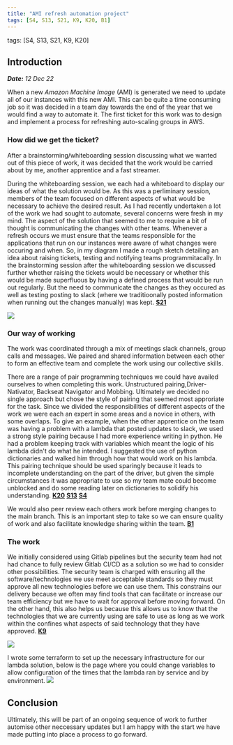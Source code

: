 ```yaml
---
title: "AMI refresh automation project"
tags: [S4, S13, S21, K9, K20, B1]
---
```



tags: [S4, S13, S21, K9, K20]

## Introduction

***Date:** 12 Dec 22*

When a new *Amazon Machine Image* (AMI) is generated we need to update all of our instances with this new AMI.
This can be quite a time consuming job so it was decided in a team day towards the end of the year that we would find a way to automate it.
The first ticket for this work was to design and implement a process for refreshing auto-scaling groups in AWS.

### How did we get the ticket?

After a brainstorming/whiteboarding session discussing what we wanted out of this piece of work, it was decided that the work would be carried about by me, another apprentice and a fast streamer.

During the whiteboarding session, we each had a whiteboard to display our ideas of what the solution would be.
As this was a perliminary session, members of the team focused on different aspects of what would be necessary to achieve the desired result.
As I had recently undertaken a lot of the work we had sought to automate, several concerns were fresh in my mind.
The aspect of the solution that seemed to me to require a bit of thought is communicating the changes with other teams.
Whenever a refresh occurs we must ensure that the teams responsible for the applications that run on our instances were aware of what changes were occuring and when.
So, in my diagram I made a rough sketch detailing an idea about raising tickets, testing and notifying teams programmitacally.
In the brainstorming session after the whiteboarding session we discussed further whether raising the tickets would be necessary or whether this would be made superfluous by having a defined process that would be run out regularly.
But the need to communicate the changes as they occured as well as testing posting to slack (where we traditioonally posted information when running out the changes manually) was kept. **[S21](/tags/s21)**

![](../ami-refresh/whiteboard.png)

### Our way of working

The work was coordinated through a mix of meetings slack channels, group calls and messages. We paired and shared information between each other to form an effective team and complete the work using our collective skills.

There are a range of pair programming techniques we could have availed ourselves to when completing this work. Unstructured pairing,Driver-Nativator, Backseat Navigator and Mobbing. Ultimately we decided no single approach but chose the style of pairing that seemed most approriate for the task. Since we divided the responsibilities of different aspects of the work we were each an expert in some areas and a novice in others, with some overlaps.
To give an example, when the other apprentice on the team was having a problem with a lambda that posted updates to slack, we used a strong style pairing because I had more experience writing in python.
He had a problem keeping track with variables which meant the logic of his lambda didn't do what he intended.
I suggested the use of python dictionaries and walked him through how that would work on his lambda.
This pairing technique should be used sparingly because it leads to incomplete understanding on the part of the driver, but given the simple circumstances it was appropriate to use so my team mate could become unblocked and do some reading later on dictionaries to solidify his understanding. **[K20](/tags/k20)** **[S13](/tags/s13)**  **[S4](/tags/s4)**

We would also peer review each others work before merging changes to the main branch. This is an important step to take so we can ensure quality of work and also facilitate knowledge sharing within the team. **[B1](/tags/b1)**

### The work

We initially considered using Gitlab pipelines but the security team had not had chance to fully review Gitlab CI/CD as a solution so we had to consider other possibilities.
The security team is charged with ensuring all the software/technologies we use meet acceptable standards so they must approve all new technologies before we can use them. This constrains our delivery because we often may find tools that can facilitate or increase our team efficiency but we have to wait for approval before moving forward.
On the other hand, this also helps us because this allows us to know that the technologies that we are currently using are safe to use as long as we work within the confines what aspects of said technology that they have approved. **[K9](/tags/k9)**

![](../ami-refresh/security.png)

I wrote some terraform to set up the necessary infrastructure for our lambda solution, below is the page where you could change variables to allow configuration of the times that the lambda ran by service and by environment.
![](../ami-refresh/terraform.png)

## Conclusion

Ultimately, this will be part of an ongoing sequence of work to further automise other neccessary updates but I am happy with the start we have made putting into place a process to go forward.
